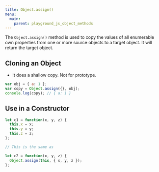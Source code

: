 ```yaml
---
title: Object.assign()
menu:
  main:
    parent: playground_js_object_methods
---
```


The `Object.assign()` method is used to copy the values of all enumerable own properties from one or more source objects to a target object. It will return the target object.

## Cloning an Object

- It does a shallow copy. Not for prototype.

```javascript
var obj = { a: 1 };
var copy = Object.assign({}, obj);
console.log(copy); // { a: 1 }
```

## Use in a Constructor

```javascript
let c1 = function(x, y, z) {
  this.x = x;
  this.y = y;
  this.z = z;
};

// This is the same as

let c2 = function(x, y, z) {
  Object.assign(this, { x, y, z });
};
```
